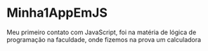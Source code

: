 # Minha1AppEmJS
Meu primeiro contato com JavaScript, foi na matéria de lógica de programação na faculdade, onde fizemos na prova um calculadora
